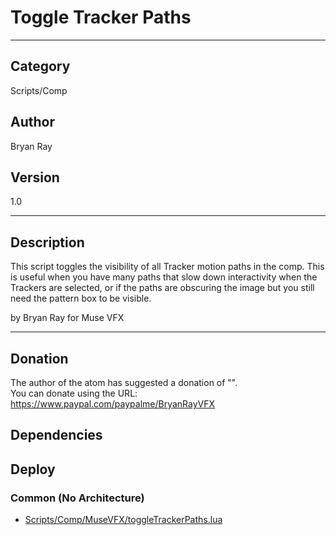 # Toggle Tracker Paths
___

## Category
Scripts/Comp

## Author
Bryan Ray

## Version
1.0

___

## Description
<p>This script toggles the visibility of all Tracker motion paths in the comp. This is useful when you have many paths that slow down interactivity when the Trackers are selected, or if the paths are obscuring the image but you still need the pattern box to be visible.</p>

<p>by Bryan Ray for Muse VFX</p>

___

## Donation
The author of the atom has suggested a donation of "".  
You can donate using the URL: <a href="https://www.paypal.com/paypalme/BryanRayVFX" class="button">https://www.paypal.com/paypalme/BryanRayVFX</a>
## Dependencies

## Deploy

### Common (No Architecture)

<ul>
<li><a href="https://gitlab.com/WeSuckLess/Reactor/-/blob/master/Atoms/com.MuseVFX.toggleTrackerPaths/Scripts/Comp/MuseVFX/toggleTrackerPaths.lua?ref_type=heads">Scripts/Comp/MuseVFX/toggleTrackerPaths.lua</a></li>
</ul>
